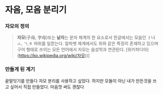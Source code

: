 # 자음, 모음 분리기

 

### 자모의 정의

> **자모**(子母, 字母)또는 **낱자**는 문자 체계의 한 요소로서 한글에서는 모음인 ㅏ나 ㅗ, ㄱ,ㅎ 따위를 일컫는다. 알파벳 체계에서도 위와 같은 특징이 존재하고 있으며 구어 형태로 쓰이는 모든 언어에서 자모는 음성학과 연관된다. \[위키피디아](https://ko.wikipedia.org/wiki/자모))\]



### 만들게 된 계기

 끝말잇기를 만들다 자모 분리를 사용하고 싶었다. 하지만 모듈이 아닌 내가 만든것을 쓰고 싶어서 직접 만들었다. 마음껏 써도 괜찮다

